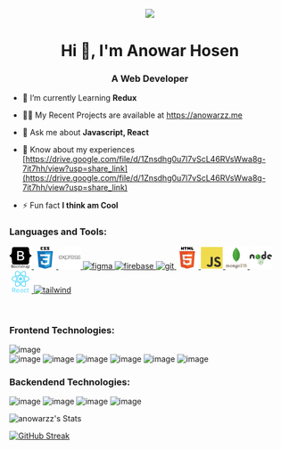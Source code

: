 <p align="center"> <img src="https://i.ibb.co/kB3bY3Y/github-cover.gif" />  </p> 



<h1 align="center">Hi 👋, I'm Anowar Hosen</h1>
<h3 align="center">A Web Developer</h3>

<!-- <p align="left"> <img src="https://komarev.com/ghpvc/?username=anowarzz&label=Profile%20views&color=0e75b6&style=flat" alt="anowarzz" /> -->

- 🌱 I’m currently Learning **Redux**

- 👨‍💻 My Recent Projects are available at https://anowarzz.me

- 💬 Ask me about **Javascript, React**

- 📄 Know about my experiences [https://drive.google.com/file/d/1Znsdhg0u7l7vScL46RVsWwa8g-7it7hh/view?usp=share_link](https://drive.google.com/file/d/1Znsdhg0u7l7vScL46RVsWwa8g-7it7hh/view?usp=share_link)

- ⚡ Fun fact **I think am Cool**



<h3 align="left">Languages and Tools:</h3>
<p align="left"> <a href="https://getbootstrap.com" target="_blank" rel="noreferrer"> <img src="https://raw.githubusercontent.com/devicons/devicon/master/icons/bootstrap/bootstrap-plain-wordmark.svg" alt="bootstrap" width="40" height="40"/> </a> <a href="https://www.w3schools.com/css/" target="_blank" rel="noreferrer"> <img src="https://raw.githubusercontent.com/devicons/devicon/master/icons/css3/css3-original-wordmark.svg" alt="css3" width="40" height="40"/> </a> <a href="https://expressjs.com" target="_blank" rel="noreferrer"> <img src="https://raw.githubusercontent.com/devicons/devicon/master/icons/express/express-original-wordmark.svg" alt="express" width="40" height="40"/> </a> <a href="https://www.figma.com/" target="_blank" rel="noreferrer"> <img src="https://www.vectorlogo.zone/logos/figma/figma-icon.svg" alt="figma" width="40" height="40"/> </a> <a href="https://firebase.google.com/" target="_blank" rel="noreferrer"> <img src="https://www.vectorlogo.zone/logos/firebase/firebase-icon.svg" alt="firebase" width="40" height="40"/> </a> <a href="https://git-scm.com/" target="_blank" rel="noreferrer"> <img src="https://www.vectorlogo.zone/logos/git-scm/git-scm-icon.svg" alt="git" width="40" height="40"/> </a> <a href="https://www.w3.org/html/" target="_blank" rel="noreferrer"> <img src="https://raw.githubusercontent.com/devicons/devicon/master/icons/html5/html5-original-wordmark.svg" alt="html5" width="40" height="40"/> </a> <a href="https://developer.mozilla.org/en-US/docs/Web/JavaScript" target="_blank" rel="noreferrer"> <img src="https://raw.githubusercontent.com/devicons/devicon/master/icons/javascript/javascript-original.svg" alt="javascript" width="40" height="40"/> </a> <a href="https://www.mongodb.com/" target="_blank" rel="noreferrer"> <img src="https://raw.githubusercontent.com/devicons/devicon/master/icons/mongodb/mongodb-original-wordmark.svg" alt="mongodb" width="40" height="40"/> </a> <a href="https://nodejs.org" target="_blank" rel="noreferrer"> <img src="https://raw.githubusercontent.com/devicons/devicon/master/icons/nodejs/nodejs-original-wordmark.svg" alt="nodejs" width="40" height="40"/> </a> <a href="https://reactjs.org/" target="_blank" rel="noreferrer"> <img src="https://raw.githubusercontent.com/devicons/devicon/master/icons/react/react-original-wordmark.svg" alt="react" width="40" height="40"/> </a> <a href="https://tailwindcss.com/" target="_blank" rel="noreferrer"> <img src="https://www.vectorlogo.zone/logos/tailwindcss/tailwindcss-icon.svg" alt="tailwind" width="40" height="40"/> </a> </p>
                                                                        <br/>
                                                                        
<h3 align="left">Frontend Technologies:</h3>

![image](https://img.shields.io/badge/HTML5-E34F26?style=for-the-badge&logo=html5&logoColor=white)   
![image](https://img.shields.io/badge/CSS3-1572B6?style=for-the-badge&logo=css3&logoColor=white)
![image](https://img.shields.io/badge/Bootstrap-563D7C?style=for-the-badge&logo=bootstrap&logoColor=white)
![image](https://img.shields.io/badge/Tailwind_CSS-38B2AC?style=for-the-badge&logo=tailwind-css&logoColor=white)
![image](https://img.shields.io/badge/JavaScript-323330?style=for-the-badge&logo=javascript&logoColor=yellow)
![image](	https://img.shields.io/badge/TypeScript-007ACC?style=for-the-badge&logo=typescript&logoColor=white)
![image](https://img.shields.io/badge/React-20232A?style=for-the-badge&logo=react&logoColor=61DAFB)

<h3 align="left">Backendend Technologies:</h3>

![image](https://img.shields.io/badge/Node%20js-339933?style=for-the-badge&logo=nodedotjs&logoColor=white)
![image](https://img.shields.io/badge/Express%20js-000000?style=for-the-badge&logo=express&logoColor=white)
![image](https://img.shields.io/badge/firebase-ffca28?style=for-the-badge&logo=firebase&logoColor=black)
![image](https://img.shields.io/badge/MongoDB-4EA94B?style=for-the-badge&logo=mongodb&logoColor=white)

                                                            

![anowarzz's Stats](https://github-readme-stats.vercel.app/api?username=anowarzz&theme=tokyonight&show_icons=true&hide_border=true&count_private=true)

[![GitHub Streak](http://github-readme-streak-stats.herokuapp.com?user=anowarzz&theme=green-nur&border_radius=4.6)](https://git.io/streak-stats)
